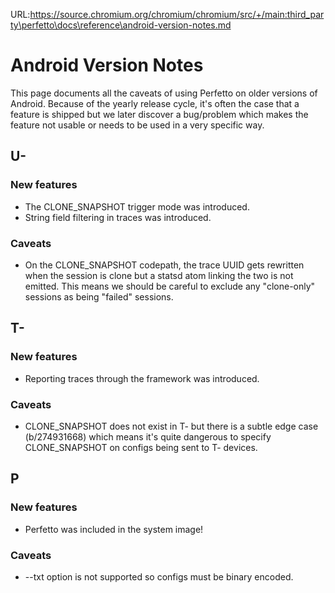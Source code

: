 URL:https://source.chromium.org/chromium/chromium/src/+/main:third_party\perfetto\docs\reference\android-version-notes.md
# Android Version Notes
This page documents all the caveats of using Perfetto on older versions of
Android. Because of the yearly release cycle, it's often the case that a
feature is shipped but we later discover a bug/problem which makes the feature
not usable or needs to be used in a very specific way.

## U-
### New features
* The CLONE_SNAPSHOT trigger mode was introduced.
* String field filtering in traces was introduced.

### Caveats
* On the CLONE_SNAPSHOT codepath, the trace UUID gets rewritten when the session
  is clone but a statsd atom linking the two is not emitted. This means we
  should be careful to exclude any "clone-only" sessions as being "failed"
  sessions.

## T-
### New features
* Reporting traces through the framework was introduced.

### Caveats
* CLONE_SNAPSHOT does not exist in T- but there is a subtle edge case
  (b/274931668) which means it's quite dangerous to specify CLONE_SNAPSHOT on
  configs being sent to T- devices.

## P
### New features
* Perfetto was included in the system image!

### Caveats
* --txt option is not supported so configs must be binary encoded.
